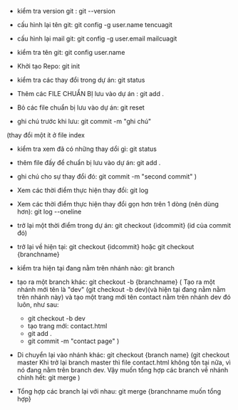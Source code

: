 - kiểm tra version git : git --version

- cấu hình lại tên git: git config -g user.name tencuagit
- cấu hình lại mail git: git config -g user.email mailcuagit
- kiểm tra tên git: git config user.name

- Khởi tạo Repo: git init
- kiểm tra các thay đổi trong dự án: git status
- Thêm các FILE CHUẨN BỊ lưu vào dự án : git add .
- Bỏ các file chuẩn bị lưu vào dự án: git reset
- ghi chú trước khi lưu: git commit -m "ghi chú" 

(thay đổi một ít ở file index
  - kiểm tra xem đã có những thay dổi gì: git status
  - thêm file đấy để chuẩn bị lưu vào dự án: git add .
  - ghi chú cho sự thay đổi đó: git commit -m "second commit"
)

- Xem các thời điểm thực hiện thay đổi: git log 
- Xem các thời điểm thực hiện thay đổi gọn hơn trên 1 dòng (nên dùng hơn): git log --oneline

- trở lại một thời điểm trong dự án: git checkout {idcommit} (id của commit đó)
- trở lại về hiện tại: git checkout {idcommit} hoặc git checkout {branchname}

- kiểm tra hiện tại đang nằm trên nhánh nào: git branch
- tạo ra một branch khác: git checkout -b {branchname}
( Tạo ra một nhánh mới tên là "dev" (git checkout -b dev)(và hiện tại đang nằm nằm trên nhánh này) và tạo một trang mới tên contact nằm trên nhánh dev đó luôn, như sau:
  + git checkout -b dev
  + tạo trang mới: contact.html
  + git add .
  + git commit -m "contact page"
)


- Di chuyển lại vào nhánh khác: git checkout {branch name}
(git checkout master
Khi trở lại branch master thì file contact.html không tồn tại nữa, vì nó đang nằm trên branch dev.
Vậy muốn tổng hợp các branch về nhánh chính hết: git merge
)
- Tổng hợp các branch lại với nhau: git merge {branchname muốn tổng hợp}

